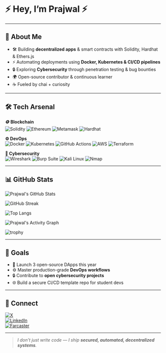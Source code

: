 
# ⚡ Hey, I’m Prajwal ⚡

---

## 🚀 About Me
- 🛠️ Building **decentralized apps** & smart contracts with Solidity, Hardhat & Ethers.js  
- ⚡ Automating deployments using **Docker, Kubernetes & CI/CD pipelines**  
- 🔒 Exploring **Cybersecurity** through penetration testing & bug bounties  
- 🌍 Open-source contributor & continuous learner  
- ☕ Fueled by chai + curiosity  

---

## 🛠 Tech Arsenal

**🪙 Blockchain**  
![Solidity](https://img.shields.io/badge/Solidity-363636?style=for-the-badge&logo=solidity&logoColor=white)
![Ethereum](https://img.shields.io/badge/Ethereum-3C3C3D?style=for-the-badge&logo=ethereum&logoColor=white)
![Metamask](https://img.shields.io/badge/MetaMask-F6851B?style=for-the-badge&logo=metamask&logoColor=white)
![Hardhat](https://img.shields.io/badge/Hardhat-FCC624?style=for-the-badge&logo=ethereum&logoColor=black)

**⚙️ DevOps**  
![Docker](https://img.shields.io/badge/Docker-2496ED?style=for-the-badge&logo=docker&logoColor=white)
![Kubernetes](https://img.shields.io/badge/Kubernetes-326CE5?style=for-the-badge&logo=kubernetes&logoColor=white)
![GitHub Actions](https://img.shields.io/badge/GitHub_Actions-2088FF?style=for-the-badge&logo=github-actions&logoColor=white)
![AWS](https://img.shields.io/badge/AWS-232F3E?style=for-the-badge&logo=amazon-aws&logoColor=white)
![Terraform](https://img.shields.io/badge/Terraform-7B42BC?style=for-the-badge&logo=terraform&logoColor=white)

**🔐 Cybersecurity**  
![Wireshark](https://img.shields.io/badge/Wireshark-1679A7?style=for-the-badge&logo=wireshark&logoColor=white)
![Burp Suite](https://img.shields.io/badge/Burp_Suite-FF6633?style=for-the-badge&logo=burp-suite&logoColor=white)
![Kali Linux](https://img.shields.io/badge/Kali_Linux-557C94?style=for-the-badge&logo=kali-linux&logoColor=white)
![Nmap](https://img.shields.io/badge/Nmap-2C2C2C?style=for-the-badge&logo=nmap&logoColor=white)

---

## 📊 GitHub Stats

<p align="center">

![Prajwal's GitHub Stats](https://github-readme-stats.vercel.app/api?username=prajwal&show_icons=true&theme=tokyonight&count_private=true&include_all_commits=true)

![GitHub Streak](https://streak-stats.demolab.com?user=prajwal&theme=tokyonight&hide_border=true)

![Top Langs](https://github-readme-stats.vercel.app/api/top-langs/?username=prajwal&layout=compact&theme=tokyonight&langs_count=8)

![Prajwal's Activity Graph](https://github-readme-activity-graph.vercel.app/graph?username=prajwal&theme=tokyo-night)

![trophy](https://github-profile-trophy.vercel.app/?username=prajwal&theme=matrix&margin-w=15&margin-h=15)

</p>

---

## 🎯 Goals
- 🚀 Launch 3 open-source DApps this year  
- ⚙️ Master production-grade **DevOps workflows**  
- 🔒 Contribute to **open cybersecurity projects**  
- 🌐 Build a secure CI/CD template repo for student devs  

---

## 🔗 Connect

[![X](https://img.shields.io/badge/Twitter(X)-000000?style=for-the-badge&logo=x&logoColor=white)](https://x.com/deva_1703)  
[![LinkedIn](https://img.shields.io/badge/LinkedIn-0A66C2?style=for-the-badge&logo=linkedin&logoColor=white)](https://www.linkedin.com/in/prajwal-athare-a4074628a/)  
[![Farcaster](https://img.shields.io/badge/Farcaster-6A0DAD?style=for-the-badge&logoColor=white)](https://farcaster.xyz/praj1703)  

---

> _I don’t just write code — I ship **secured, automated, decentralized systems**._
